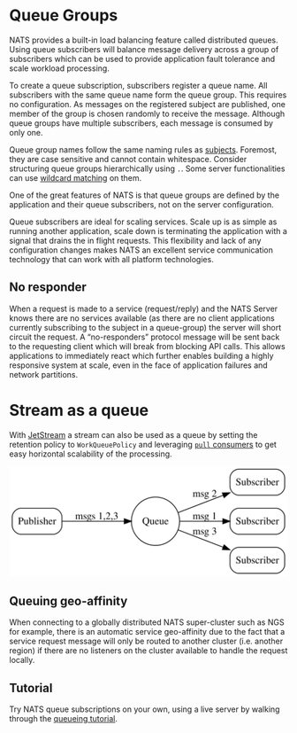 # Queue Groups

NATS provides a built-in load balancing feature called distributed queues. Using queue subscribers will balance message delivery across a group of subscribers which can be used to provide application fault tolerance and scale workload processing.

To create a queue subscription, subscribers register a queue name. All subscribers with the same queue name form the queue group. This requires no configuration. As messages on the registered subject are published, one member of the group is chosen randomly to receive the message. Although queue groups have multiple subscribers, each message is consumed by only one.

Queue group names follow the same naming rules as [subjects](subjects.md). Foremost, they are case sensitive and cannot contain whitespace. Consider structuring queue groups hierarchically using `.`. Some server functionalities can use [wildcard matching](subjects.md#wildcards) on them.

One of the great features of NATS is that queue groups are defined by the application and their queue subscribers, not on the server configuration.

Queue subscribers are ideal for scaling services. Scale up is as simple as running another application, scale down is terminating the application with a signal that drains the in flight requests. This flexibility and lack of any configuration changes makes NATS an excellent service communication technology that can work with all platform technologies.

## No responder

When a request is made to a service \(request/reply\) and the NATS Server knows there are no services available (as there are no client applications currently subscribing to the subject in a queue-group) the server will short circuit the request. A “no-responders” protocol message will be sent back to the requesting client which will break from blocking API calls. This allows applications to immediately react which further enables building a highly responsive system at scale, even in the face of application failures and network partitions.

# Stream as a queue

With [JetStream](/nats-concepts/jetstream.md) a stream can also be used as a queue by setting the retention policy to `WorkQueuePolicy` and leveraging [`pull` consumers](/jetstream/concepts/consumers.md) to get easy horizontal scalability of the processing.

![](../.gitbook/assets/queue.svg)

## Queuing geo-affinity

When connecting to a globally distributed NATS super-cluster such as NGS for example, there is an automatic service geo-affinity due to the fact that a service request message will only be routed to another cluster (i.e. another region) if there are no listeners on the cluster available to handle the request locally.

## Tutorial
Try NATS queue subscriptions on your own, using a live server by walking through the [queueing tutorial](../walkthrough/queues.md).

